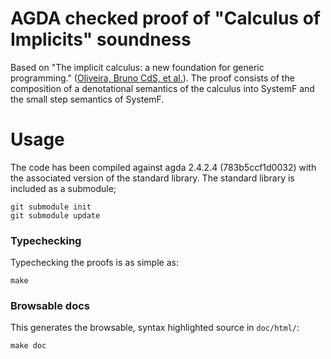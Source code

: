 # AGDA checked proof of "Calculus of Implicits" soundness

Based on "The implicit calculus: a new foundation for generic programming."
([Oliveira, Bruno CdS, et al.](http://ropas.snu.ac.kr/~wtchoi/paper/pldi12.pdf)).
The proof consists of the composition of a denotational semantics of the calculus into SystemF and
the small step semantics of SystemF.

# Usage

The code has been compiled against agda 2.4.2.4 (783b5ccf1d0032)
with the associated version of the standard library.
The standard library is included as a submodule;

    git submodule init
    git submodule update

### Typechecking

Typechecking the proofs is as simple as:

    make

### Browsable docs

This generates the browsable, syntax highlighted source in `doc/html/`:

    make doc
